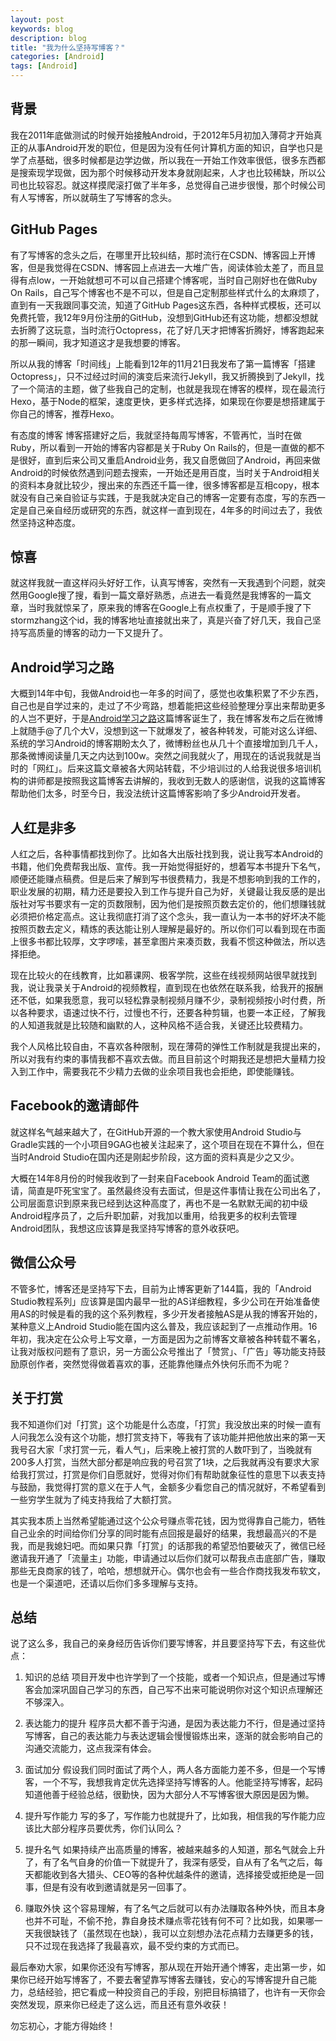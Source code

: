 ```yaml
---
layout: post
keywords: blog
description: blog
title: "我为什么坚持写博客？"
categories: [Android]
tags: [Android]
---
```



## 背景
我在2011年底做测试的时候开始接触Android，于2012年5月初加入薄荷才开始真正的从事Android开发的职位，但是因为没有任何计算机方面的知识，自学也只是学了点基础，很多时候都是边学边做，所以我在一开始工作效率很低，很多东西都是搜索现学现做，因为那个时候移动开发本身就刚起来，人才也比较稀缺，所以公司也比较容忍。就这样摸爬滚打做了半年多，总觉得自己进步很慢，那个时候公司有人写博客，所以就萌生了写博客的念头。

## GitHub Pages
有了写博客的念头之后，在哪里开比较纠结，那时流行在CSDN、博客园上开博客，但是我觉得在CSDN、博客园上点进去一大堆广告，阅读体验太差了，而且显得有点low，一开始就想可不可以自己搭建个博客呢，当时自己刚好也在做Ruby On Rails，自己写个博客也不是不可以，但是自己定制那些样式什么的太麻烦了，直到有一天我跟同事交流，知道了GitHub Pages这东西，各种样式模板，还可以免费托管，我12年9月份注册的GitHub，没想到GitHub还有这功能，想都没想就去折腾了这玩意，当时流行Octopress，花了好几天才把博客折腾好，博客跑起来的那一瞬间，我才知道这才是我想要的博客。

所以从我的博客「时间线」上能看到12年的11月21日我发布了第一篇博客「搭建Octopress」，只不过经过时间的演变后来流行Jekyll，我又折腾换到了Jekyll，找了一个简洁的主题，做了些我自己的定制，也就是我现在博客的模样，现在最流行Hexo，基于Node的框架，速度更快，更多样式选择，如果现在你要是想搭建属于你自己的博客，推荐Hexo。

有态度的博客
博客搭建好之后，我就坚持每周写博客，不管再忙，当时在做Ruby，所以看到一开始的博客内容都是关于Ruby On Rails的，但是一直做的都不是很好，直到后来公司又重启Android业务，我又自愿做回了Android，再回来做Android的时候依然遇到问题去搜索，一开始还是用百度，当时关于Android相关的资料本身就比较少，搜出来的东西还千篇一律，很多博客都是互相copy，根本就没有自己亲自验证与实践，于是我就决定自己的博客一定要有态度，写的东西一定是自己亲自经历或研究的东西，就这样一直到现在，4年多的时间过去了，我依然坚持这种态度。

## 惊喜
就这样我就一直这样闷头好好工作，认真写博客，突然有一天我遇到个问题，就突然用Google搜了搜，看到一篇文章好熟悉，点进去一看竟然是我博客的一篇文章，当时我就惊呆了，原来我的博客在Google上有点权重了，于是顺手搜了下stormzhang这个id，我的博客地址直接就出来了，真是兴奋了好几天，我自己坚持写高质量的博客的动力一下又提升了。

## Android学习之路
大概到14年中旬，我做Android也一年多的时间了，感觉也收集积累了不少东西，自己也是自学过来的，走过了不少弯路，想着能把这些经验整理分享出来帮助更多的人岂不更好，于是[Android学习之路](http://stormzhang.com/android/2014/07/07/learn-android-from-rookie)这篇博客诞生了，我在博客发布之后在微博上就随手@了几个大V，没想到这一下就爆发了，被各种转发，可能对这么详细、系统的学习Android的博客期盼太久了，微博粉丝也从几十个直接增加到几千人，那条微博阅读量几天之内达到100w。突然之间我就火了，用现在的话说我就是当时的「网红」。后来这篇文章被各大网站转载，不少培训过的人给我说很多培训机构的讲师都是按照我这篇博客去讲解的，我收到无数人的感谢信，说我的这篇博客帮助他们太多，时至今日，我没法统计这篇博客影响了多少Android开发者。

## 人红是非多
人红之后，各种事情都找到你了。比如各大出版社找到我，说让我写本Android的书籍，他们免费帮我出版、宣传。我一开始觉得挺好的，想着写本书提升下名气，顺便还能赚点稿费。但是后来了解到写书很费精力，我是不想影响到我的工作的，职业发展的初期，精力还是要投入到工作与提升自己为好，关键最让我反感的是出版社对写书要求有一定的页数限制，因为他们是按照页数去定价的，他们想赚钱就必须把价格定高点。这让我彻底打消了这个念头，我一直认为一本书的好坏决不能按照页数去定义，精炼的表达能让别人理解是最好的。所以你们可以看到现在市面上很多书都比较厚，文字啰嗦，甚至拿图片来凑页数，我看不惯这种做法，所以选择拒绝。

现在比较火的在线教育，比如慕课网、极客学院，这些在线视频网站很早就找到我，说让我录关于Android的视频教程，直到现在也依然在联系我，给我开的报酬还不低，如果我愿意，我可以轻松靠录制视频月赚不少，录制视频按小时付费，所以各种要求，语速过快不行，过慢也不行，还要各种剪辑，也要一本正经，了解我的人知道我就是比较随和幽默的人，这种风格不适合我，关键还比较费精力。

我个人风格比较自由，不喜欢各种限制，现在薄荷的弹性工作制就是我提出来的，所以对我有约束的事情我都不喜欢去做。而且目前这个时期我还是想把大量精力投入到工作中，需要我花不少精力去做的业余项目我也会拒绝，即使能赚钱。

## Facebook的邀请邮件
就这样名气越来越大了，在GitHub开源的一个教大家使用Android Studio与Gradle实践的一个小项目9GAG也被关注起来了，这个项目在现在不算什么，但在当时Android Studio在国内还是刚起步阶段，这方面的资料真是少之又少。

大概在14年8月份的时候我收到了一封来自Facebook Android Team的面试邀请，简直是吓死宝宝了。虽然最终没有去面试，但是这件事情让我在公司出名了，公司层面意识到原来我已经到达这种高度了，再也不是一名默默无闻的初中级Android程序员了，之后升职加薪，对我加以重用，给我更多的权利去管理Android团队，我想这应该算是我坚持写博客的意外收获吧。

## 微信公众号
不管多忙，博客还是坚持写下去，目前为止博客更新了144篇，我的「Android Studio教程系列」应该算是国内最早一批的AS详细教程，多少公司在开始准备使用AS的时候是看的我的这个系列教程，多少开发者接触AS是从我的博客开始的，某种意义上Android Studio能在国内这么普及，我应该起到了一点推动作用。16年初，我决定在公众号上写文章，一方面是因为之前博客文章被各种转载不署名，让我对版权问题有了意识，另一方面公众号推出了「赞赏」、「广告」等功能支持鼓励原创作者，突然觉得做着喜欢的事，还能靠他赚点外快何乐而不为呢？

## 关于打赏
我不知道你们对「打赏」这个功能是什么态度，「打赏」我没放出来的时候一直有人问我怎么没有这个功能，想打赏支持下，等我有了该功能并把他放出来的第一天我号召大家「求打赏一元，看人气」，后来晚上被打赏的人数吓到了，当晚就有200多人打赏，当然大部分都是响应我的号召赏了1块，之后我就再没有要求大家给我打赏过，打赏是你们自愿就好，觉得对你们有帮助就象征性的意思下以表支持与鼓励，我觉得打赏的意义在于人气，金额多少看您自己的情况就好，不希望看到一些穷学生就为了纯支持我给了大额打赏。

其实我本质上当然希望能通过这个公众号赚点零花钱，因为觉得靠自己能力，牺牲自己业余的时间给你们分享的同时能有点回报是最好的结果，我想最高兴的不是我，而是我媳妇吧。而如果只靠「打赏」的话那我的希望恐怕要破灭了，微信已经邀请我开通了「流量主」功能，申请通过以后你们就可以帮我点击底部广告，赚取那些无良商家的钱了，哈哈，想想就开心。偶尔也会有一些合作商找我发布软文，也是一个渠道吧，还请以后你们多多理解与支持。

## 总结
说了这么多，我自己的亲身经历告诉你们要写博客，并且要坚持写下去，有这些优点：

1. 知识的总结
项目开发中也许学到了一个技能，或者一个知识点，但是通过写博客会加深巩固自己学习的东西，自己写不出来可能说明你对这个知识点理解还不够深入。

2. 表达能力的提升
程序员大都不善于沟通，是因为表达能力不行，但是通过坚持写博客，自己的表达能力与表达逻辑会慢慢锻炼出来，逐渐的就会影响自己的沟通交流能力，这点我深有体会。

3. 面试加分
假设我们同时面试了两个人，两人各方面能力差不多，但是一个写博客，一个不写，我想我肯定优先选择坚持写博客的人。他能坚持写博客，起码知道他善于经验总结，很勤快，因为大部分人不写博客很大原因是因为懒。

4. 提升写作能力
写的多了，写作能力也就提升了，比如我，相信我的写作能力应该比大部分程序员要优秀，你们认同么？

5. 提升名气
如果持续产出高质量的博客，被越来越多的人知道，那名气就会上升了，有了名气自身的价值一下就提升了，我深有感受，自从有了名气之后，每天都能收到各大猎头、CEO等的各种优越条件的邀请，选择接受或拒绝是一回事，但是有没有收到邀请就是另一回事了。

6. 赚取外快
这个容易理解，有了名气之后就可以有办法赚取各种外快，而且本身也并不可耻，不偷不抢，靠自身技术赚点零花钱有何不可？比如我，如果哪一天我很缺钱了（虽然现在也缺），我可以立刻想办法花点精力去赚更多的钱，只不过现在我选择了我最喜欢，最不受约束的方式而已。

最后奉劝大家，如果你还没有写博客，那从现在开始开通个博客，走出第一步，如果你已经开始写博客了，不要去奢望靠写博客去赚钱，安心的写博客提升自己能力，总结经验，把它看成一种投资自己的手段，别把目标搞错了，也许有一天你会突然发现，原来你已经走了这么远，而且还有意外收获！

勿忘初心，才能方得始终！